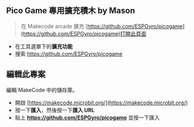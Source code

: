 ## Pico Game 專用擴充積木 by Mason
> 在 Makecode arcade 擴充 [https://github.com/ESPGyro/picogame](https://github.com/ESPGyro/picogame)打開此頁面

* 在工具選單下的**擴充功能**
* 搜索 https://github.com/ESPGyro/picogame

## 編輯此專案

編輯 MakeCode 中的儲存庫。

* 開啟 [https://makecode.microbit.org/](https://makecode.microbit.org/)
* 按一下**匯入**，然後按一下**匯入 URL**
* 貼上 **https://github.com/ESPGyro/picogame** 並按一下匯入

